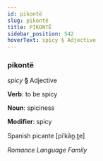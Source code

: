 ```yaml
---
id: pikontë
slug: pikontë
title: PİKONTË
sidebar_position: 542
hoverText: spicy § Adjective
---
```


### pikontë

*spicy* **§** Adjective

**Verb**: to be spicy

**Noun**: spiciness

**Modifier**: spicy

Spanish picante [piˈkãn̪.t̪e]

*Romance Language Family*